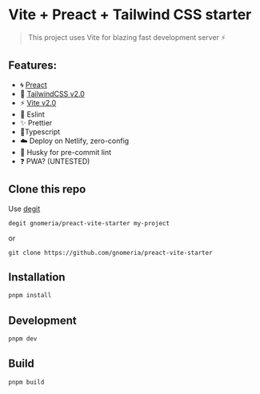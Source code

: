 # Vite + Preact + Tailwind CSS starter

> This project uses Vite for blazing fast development server ⚡

## Features:

- 🌀 [Preact](https://preactjs.com)
- 🎨 [TailwindCSS v2.0](https://blog.tailwindcss.com/tailwindcss-v2)
- ⚡ [Vite v2.0](https://github.com/vitejs/vite)
- 📝 Eslint
- ✨ Prettier
- 🔱Typescript
- ☁️ Deploy on Netlify, zero-config
- 🐺 Husky for pre-commit lint
- ❓ PWA? (UNTESTED)

## Clone this repo

Use [degit](https://github.com/Rich-Harris/degit)

```
degit gnomeria/preact-vite-starter my-project
```

or

```
git clone https://github.com/gnomeria/preact-vite-starter
```

## Installation

```sh
pnpm install
```

## Development

```sh
pnpm dev
```

## Build

```sh
pnpm build
```
